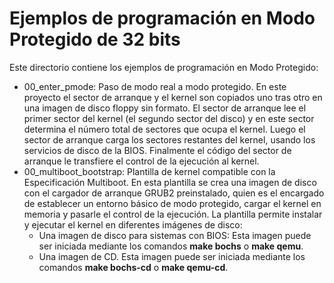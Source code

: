 # Ejemplos de programación en Modo Protegido de 32 bits

Este directorio contiene los ejemplos de programación en Modo Protegido:
- 00_enter_pmode: Paso de modo real a modo protegido. En este proyecto el sector
  de arranque y el kernel son copiados uno tras otro en una imagen de disco
  floppy sin formato. El sector de arranque lee el primer sector del kernel 
  (el segundo sector del disco) y en este sector determina el número total
  de sectores que ocupa el kernel.
  Luego el sector de arranque carga los sectores restantes del kernel, usando
  los servicios de disco de la BIOS. Finalmente el código del sector de arranque
  le transfiere el control de la ejecución al kernel.
- 00_multiboot_bootstrap: Plantilla de kernel compatible con la Especificación
  Multiboot. En esta plantilla se crea una imagen de disco con el cargador de
  arranque GRUB2 preinstalado, quien es el encargado de establecer un entorno
  básico de modo protegido, cargar el kernel en memoria y pasarle el control de
  la ejecución. La plantilla permite instalar y ejecutar el kernel en diferentes
  imágenes de disco:
  - Una imagen de disco para sistemas con BIOS: Esta imagen puede ser iniciada
    mediante los comandos __make bochs__ o __make qemu__.
  - Una imagen de CD. Esta imagen puede ser iniciada mediante los comandos 
    __make bochs-cd__ o __make qemu-cd__.  

